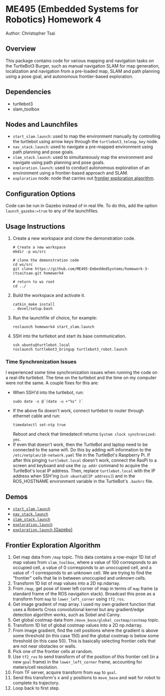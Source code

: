 # ME495 (Embedded Systems for Robotics) Homework 4

Author: Christopher Tsai

## Overview

This package contains code for various mapping and navigation tasks on the TurtleBot3 Burger, such as manual navigation SLAM for map generation, localization and navigation from a pre-loaded map, SLAM and path planning using a pose goal, and autonomous frontier-based exploration.

## Dependencies

- turtlebot3
- slam_toolbox

## Nodes and Launchfiles

- `start_slam.launch`: used to map the environment manually by controlling the turtlebot using arrow keys through the `turtlebot3_teleop_key` node.
- `nav_stack.launch`: used to navigate a pre-mapped environment using path planning and pose goals.
- `slam_stack.launch`: used to simultaneously map the environment and navigate using path planning and pose goals.
- `exploration.launch`: used to conduct autonomous exploration of an environment using a frontier-based approach and SLAM.
- `exploration` node: node that carries out [frontier exploration algorithm](#frontier-exploration-algorithm).

## Configuration Options

Code can be run in Gazebo instead of in real life. To do this, add the option `launch_gazebo:=true` to any of the launchfiles.

## Usage Instructions

1. Create a new workspace and clone the demonstration code.
    ```
    # Create a new workspace
    mkdir -p ws/src

    # clone the demonstration code
    cd ws/src
    git clone https://github.com/ME495-EmbeddedSystems/homework-3-ctsaitsao.git homework4

    # return to ws root
    cd ../
    ```

2. Build the workspace and activate it.
    ```
    catkin_make install
    . devel/setup.bash
    ```

3. Run the launchfile of choice, for example:
    ```
    roslaunch homework4 start_slam.launch
    ```

4. SSH into the turtlebot and start its base communication.
    ```
    ssh ubuntu@turtlebot.local
    roslaunch turtlebot3_bringup turtlebot3_robot.launch
    ```

### Time Synchronization Issues

I experienced some time synchronization issues when running the code on a real-life turtlebot. The time on the turtlebot and the time on my computer were not the same. A couple fixes for this are:
- When SSH'd into the turtlebot, run:
    ```
    sudo date -s @`(date -u +"%s" )`
    ```
- If the above fix doesn't work, connect turtlebot to router through ethernet cable and run:
    ```
    timedatectl set-ntp true
    ```
  Reboot and check that timedatectl returns `System clock synchronized: yes`.
- If even that doesn't work, then the TurtleBot and laptop need to be connected to the same wifi. Do this by adding wifi information to the `/etc/netplan/10-network.yaml` file in the TurtleBot's Raspberry Pi. If after this pinging `turtlebot.local` doesn't work, connect the RasPi to a screen and keyboard and use the `ip addr` command to acquire the TurtleBot's local IP address. Then, replace `turtlebot.local` with the IP address when SSH'ing (`ssh ubuntu@[IP address]`) and in the ROS_HOSTNAME environment variable in the TurtleBot's `.bashrc` file.

## Demos

- [`start_slam.launch`](https://youtu.be/UYFy0_s_GdQ)
- [`nav_stack.launch`](https://youtu.be/OLLRxEmMZLc)
- [`slam_stack.launch`](https://youtu.be/qAmRSt5EXVg) 
- [`exploration.launch`](https://youtu.be/8vcMONQc81I)
- [`exploration.launch` (Gazebo)](https://youtu.be/KCE35dVK1f8) 

## Frontier Exploration Algorithm

1. Get map data from `/map` topic. This data contains a row-major 1D list of map values from `slam_toolbox`, where a value of 100 corresponds to an occupied cell, a value of 0 corresponds to an unoccupied cell, and a value of -1 corresponds to an unknown cell. We are trying to find the "frontier" cells that lie in between unoccupied and unknown cells.
2. Transform 1D list of map values into a 2D np.ndarray.
3. From `/map`, get pose of lower left corner of map in terms of `map` frame (a standard frame of the ROS navigation stack). Broadcast this pose as a transform from `map` to `lower_left_corner` using `tf2_ros`.
4. Get image gradient of map array. I used my own gradient function that uses a Roberts Cross convolutional kernel but any gradient/edge detection algorithm works, such as Sobel and Canny.
5. Get global costmap data from `/move_base/global_costmap/costmap` topic.
6. Transform 1D list of global costmap values into a 2D np.ndarray.
7. From image gradient, find the cell positions where the gradient is above some threshold (in this case 150) and the global costmap is below some threshold (in this case 50). This is basically selecting frontier cells that are not near obstacles or walls.
8. Pick one of the frontier cells at random.
9. Use `tf2_ros` to send transform of of the position of this frontier cell (in a new `goal` frame) in the `lower_left_corner` frame, accounting for meters/cell resolution.
10. From TF server, acquire transform from `map` to `goal`.
11. Send this transform's x and y positions to `move_base` and wait for robot to complete its trajectory.
12. Loop back to first step.
